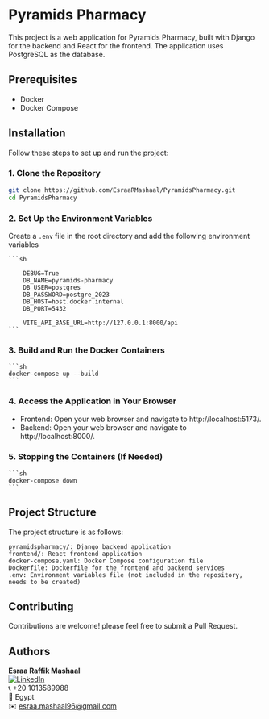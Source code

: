 # Pyramids Pharmacy

This project is a web application for Pyramids Pharmacy, built with Django for the backend and React for the frontend. The application uses PostgreSQL as the database.

## Prerequisites

- Docker
- Docker Compose

## Installation

Follow these steps to set up and run the project:

### 1. Clone the Repository

```sh
git clone https://github.com/EsraaRMashaal/PyramidsPharmacy.git
cd PyramidsPharmacy
```

### 2. Set Up the Environment Variables

Create a `.env` file in the root directory and add the following environment variables
    
    ```sh   
   
        DEBUG=True
        DB_NAME=pyramids-pharmacy
        DB_USER=postgres
        DB_PASSWORD=postgre_2023
        DB_HOST=host.docker.internal
        DB_PORT=5432

        VITE_API_BASE_URL=http://127.0.0.1:8000/api
    ```

### 3. Build and Run the Docker Containers
    
    ```sh
    docker-compose up --build
    ```

### 4. Access the Application in Your Browser

- Frontend: Open your web browser and navigate to http://localhost:5173/.
- Backend: Open your web browser and navigate to http://localhost:8000/.

### 5. Stopping the Containers (If Needed)

    ```sh
    docker-compose down
    ```
## Project Structure

The project structure is as follows:
    
```plaintext
pyramidspharmacy/: Django backend application
frontend/: React frontend application
docker-compose.yaml: Docker Compose configuration file
Dockerfile: Dockerfile for the frontend and backend services
.env: Environment variables file (not included in the repository, needs to be created)
```

## Contributing

Contributions are welcome! please feel free to submit a Pull Request. 

## Authors

**Esraa Raffik Mashaal**  
[![LinkedIn](https://img.shields.io/badge/-LinkedIn-blue?style=flat&logo=linkedin&logoColor=white)](https://www.linkedin.com/in/esraamashaal/)  
📞 +20 1013589988  
📍 Egypt  
✉️ [esraa.mashaal96@gmail.com](mailto:esraa.mashaal96@gmail.com)


